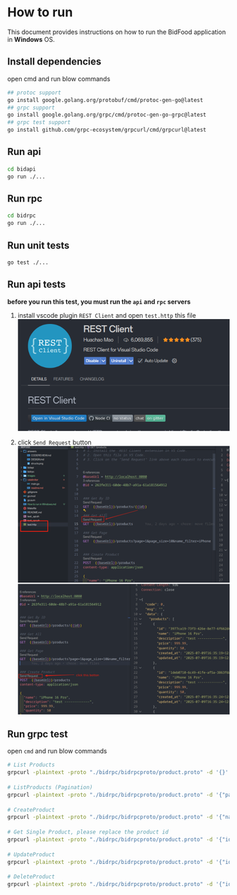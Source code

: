# How to run

This document provides instructions on how to run the BidFood application in **Windows** OS.

## Install dependencies

open cmd and run blow commands

```sh
## protoc support
go install google.golang.org/protobuf/cmd/protoc-gen-go@latest
## grpc support
go install google.golang.org/grpc/cmd/protoc-gen-go-grpc@latest
## grpc test support
go install github.com/grpc-ecosystem/grpcurl/cmd/grpcurl@latest
```

## Run api

```sh
cd bidapi
go run ./...
```

## Run rpc

```sh
cd bidrpc
go run ./...
```

## Run unit tests

```sh
go test ./...
```

## Run api tests

**before you run this test, you must run the `api` and `rpc` servers**

1. install vscode plugin `REST Client` and open `test.http` this file
   ![2](/images/1.png)

1. click `Send Request` button
   ![2](/images/2.png)
   ![3](/images/3.png)

## Run grpc test

open `cmd` and run blow commands

```sh
# List Products
grpcurl -plaintext -proto "./bidrpc/bidrpcproto/product.proto" -d '{}' localhost:9000 bidrpcproto.ProductService/ListProducts

# ListProducts (Pagination)
grpcurl -plaintext -proto "./bidrpc/bidrpcproto/product.proto" -d '{"page":1,"page_size":2}' localhost:9000 bidrpcproto.ProductService/ListProducts

# CreateProduct
grpcurl -plaintext -proto "./bidrpc/bidrpcproto/product.proto" -d '{"name":"iPhone 15 Pro","description":"Latest iPhone","price":999.99,"quantity":50}' localhost:9000 bidrpcproto.ProductService/CreateProduct

# Get Single Product, please replace the product id
grpcurl -plaintext -proto "./bidrpc/bidrpcproto/product.proto" -d '{"id":"6584f023-9cfd-4fe0-b613-2b2ecf00fa4c"}' localhost:9000 bidrpcproto.ProductService/GetProduct

# UpdateProduct
grpcurl -plaintext -proto "./bidrpc/bidrpcproto/product.proto" -d '{"id":1,"name":"iPhone 15 Pro Max","description":"Updated desc","price":1099.99,"quantity":30}' localhost:9000 bidrpcproto.ProductService/UpdateProduct

# DeleteProduct
grpcurl -plaintext -proto "./bidrpc/bidrpcproto/product.proto" -d '{"id":"6584f023-9cfd-4fe0-b613-2b2ecf00fa4c"}' localhost:9000 bidrpcproto.ProductService/DeleteProduct

```
